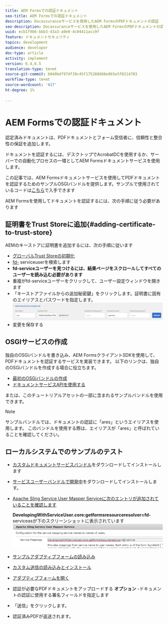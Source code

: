```yaml
---
title: AEM Formsでの認証ドキュメント
seo-title: AEM Formsでの認証ドキュメント
description: Docassuranceサービスを使用したAEM FormsのPDFドキュメントの認証
seo-description: Docassuranceサービスを使用したAEM FormsのPDFドキュメントの認証
uuid: ecb1f9b6-bbb3-43a3-a0e0-4c04411acc9f
feature: ドキュメントセキュリティ
topics: development
audience: developer
doc-type: article
activity: implement
version: 6.4,6.5
translation-type: tm+mt
source-git-commit: b040bdf97df39c45f175288608e965e5f0214703
workflow-type: tm+mt
source-wordcount: '417'
ht-degree: 1%

---
```



# AEM Formsでの認証ドキュメント

認定済みドキュメントは、PDFドキュメントとフォーム受信者に、信頼性と整合性の保証を追加します。

ドキュメントを認証するには、デスクトップでAcrobatDCを使用するか、サーバーでの自動化プロセスの一環としてAEM Formsドキュメントサービスを使用します。

この記事では、AEM Formsドキュメントサービスを使用してPDFドキュメントを認証するためのサンプルOSGIバンドルを提供します。サンプルで使用されているコードは[こちら](https://helpx.adobe.com/experience-manager/6-4/forms/using/aem-document-services-programmatically.html)で入手できます

AEM Formsを使用してドキュメントを認証するには、次の手順に従う必要があります

## 証明書をTrust Storeに追加{#adding-certificate-to-trust-store}

AEMのキーストアに証明書を追加するには、次の手順に従います

* [グローバルTrust Storeの初期化](http://localhost:4502/libs/granite/security/content/truststore.html)
* [fd-](http://localhost:4502/security/users.html) serviceuserを検索します
* **fd-serviceユーザーを見つけるには、結果ページをスクロールしてすべてのユーザーを読み込む必要があります**
* 重複がfd-serviceユーザーをクリックして、ユーザー設定ウィンドウを開きます
* 「キーストアファイルからの追加秘密鍵」をクリックします。証明書に固有のエイリアスとパスワードを指定します。
   ![add-certificate](assets/adding-certificate-keystore.PNG)
* 変更を保存する

## OSGIサービスの作成

独自のOSGiバンドルを書き込み、AEM FormsクライアントSDKを使用して、PDFドキュメントを認証するサービスを実装できます。 以下のリンクは、独自のOSGiバンドルを作成する場合に役立ちます。

* [最初のOSGiバンドルの作成](https://helpx.adobe.com/experience-manager/using/maven_arch13.html)
* [ドキュメントサービスAPIを使用する](https://helpx.adobe.com/experience-manager/6-4/forms/using/aem-document-services-programmatically.html)

または、このチュートリアルアセットの一部に含まれるサンプルバンドルを使用できます。

>[!NOTE]
>
>サンプルバンドルでは、ドキュメントの認証に「ares」というエイリアスを使用します。 このバンドルを使用する際は、エイリアスが「ares」と呼ばれていることを確認してください。

## ローカルシステムでのサンプルのテスト

* [カスタムドキュメントサービスバンドル](/help/forms/assets/common-osgi-bundles/AEMFormsDocumentServices.core-1.0-SNAPSHOT.jar)をダウンロードしてインストールします
* [サービスユーザーバンドルで開発中](/help/forms/assets/common-osgi-bundles/DevelopingWithServiceUser.jar)をダウンロードしてインストールします。
* [Apache Sling Service User Mapper Serviceに次のエントリが追加されていることを確認します](http://localhost:4502/system/console/configMgr)

   **DevelopingWithServiceUser.core:getformsresourceresolver=fd-** serviceasが下のスクリーンショットに表示されています
   ![User-Mapper](assets/user-mapper-service.PNG)
* [サンプルアダプティブフォームの読み込み](assets/certify-pdf-af.zip)
* [カスタム送信の読み込みとインストール](assets/custom-submit-certify.zip)
* [アダプティブフォームを開く](http://localhost:4502/content/dam/formsanddocuments/certifypdf/jcr:content?wcmmode=disabled)
* 認証が必要なPDFドキュメントをアップロードする
   **オプション** -ドキュメントの認証に使用する署名フィールドを指定します
* 「送信」をクリックします。
* 認証済みPDFが返送されます。


